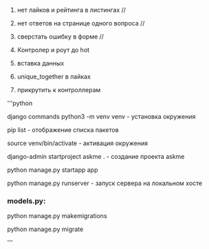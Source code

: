 1. нет лайков и рейтинга в листингах //
2. нет ответов на странице одного вопроса //
3. сверстать ошибку в форме // 

4. Контролер и роут до hot

5. вставка данных
6. unique_together в лайках
7. прикрутить к контроллерам

'''python

django commands
python3 -m venv venv - установка окружения

pip list - отображение списка пакетов

source venv/bin/activate - активация окружения

django-admin startproject askme . - создание проекта askme

python manage.py startapp app

python manage.py runserver - запуск сервера на локальном хосте

### models.py:

python manage.py makemigrations

python manage.py migrate

'''